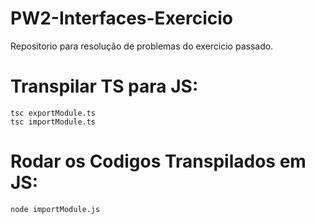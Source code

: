 # PW2-Interfaces-Exercicio
Repositorio para resolução de problemas do exercicio passado.

# Transpilar TS para JS:
```
tsc exportModule.ts
tsc importModule.ts
```

# Rodar os Codigos Transpilados em JS:
```
node importModule.js
```

